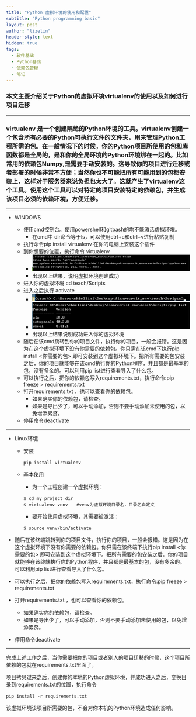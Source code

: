 ```yaml
---
title: "Python 虚拟环境的使用和配置"
subtitle: "Python programming basic"
layout: post
author: "lizelin"
header-style: text
hidden: true
tags:
  - 软件基础
  - Python基础
  - 依赖包管理
  - 笔记
---
```

### 本文主要介绍关于Python的虚拟环境virtualenv的使用以及如何进行项目迁移

---

### virtualenv 是一个创建隔绝的Python环境的工具。virtualenv创建一个包含所有必要的Python可执行文件的文件夹，用来管理Python工程所需的包。在一般情况下的时候，你的Python项目所使用的包和库函数都是全局的，是和你的全局环境的Python环境绑在一起的。比如常用的依赖包Numpy,是需要手动安装的。这导致你的项目进行迁移或者部署的时候非常不方便；当然你也不可能把所有可能用到的包都安装上，这样对于服务器来说负担也太大了。这就产生了virtualenv这个工具。使用这个工具可以对特定的项目安装特定的依赖包，并生成该项目必须的依赖环境，方便迁移。 

---

* WINDOWS

  * 使用cmd控制台。使用powershell和gitbash的均不能激活虚拟环境。
    * 在cmd中   dir命令等于ls，可以使用ctrl+c和ctrl+v进行粘贴复制 
  * 执行命令pip install virtualenv 在你的电脑上安装这个插件
  * 到你想要的位置，执行命令 virtualenv
    * ![1536564418367](
      https://github.com/chiellini/pictures_sources/blob/master/teach/Python/1536564418367.png?raw=true
  )
    * 出现以上结果，说明虚拟环境创建成功
  * 进入你的虚拟环境 cd teach/Scripts
  * 进入之后执行 activate
    * ![1536564678827](https://github.com/chiellini/pictures_sources/blob/master/teach/Python/1536564678827.png?raw=true)
    * ![153656486548](https://github.com/chiellini/pictures_sources/blob/master/teach/Python/234124124124.png?raw=true)
    * 出现以上结果说明成功进入你的虚拟环境
  * 随后在该cmd跳转到你的项目文件，执行你的项目，一般会报错。这是因为在这个虚拟环境下没有你需要的依赖包。你只需在该cmd下执行pip install <你需要的包> 即可安装到这个虚拟环境下。把所有需要的包安装之后，你的项目就能够在该cmd执行你的Python程序，并且都是最基本的包，没有多余的。可以利用pip list进行查看导入了什么包。
  * 可以执行之后，把你的依赖包写入requirements.txt，执行命令:pip freeze > requirements.txt 
  * 打开requirements.txt ，也可以查看你的依赖包。
    * 如果确实你的依赖包，请检查。
    * 如果是导出少了，可以手动添加，否则不要手动添加未使用的包，以免增添累赘。
  * 停用命令deactivate

---
* Linux环境

  * 安装

    ```
    pip install virtualenv
    ```

  * 基本使用

    * 为一个工程创建一个虚拟环境：

    ```
    $ cd my_project_dir
    $ virtualenv venv　　#venv为虚拟环境目录名，目录名自定义
    ```
    * 要开始使用虚拟环境，其需要被激活：

    ```
    $ source venv/bin/activate
    ```

* 随后在该终端跳转到你的项目文件，执行你的项目，一般会报错。这是因为在这个虚拟环境下没有你需要的依赖包。你只需在该终端下执行pip install <你需要的包> 即可安装到这个虚拟环境下。把所有需要的包安装之后，你的项目就能够在该终端执行你的Python程序，并且都是最基本的包，没有多余的。可以利用pip list进行查看导入了什么包。

* 可以执行之后，把你的依赖包写入requirements.txt，执行命令:pip freeze > requirements.txt 

* 打开requirements.txt ，也可以查看你的依赖包。

  - 如果确实你的依赖包，请检查。
  - 如果是导出少了，可以手动添加，否则不要手动添加未使用的包，以免增添累赘。

* 停用命令deactivate

---

完成上述工作之后，当你需要把你的项目或者别人的项目迁移的时候，这个项目所依赖的包就在requirements.txt里面了。

项目拷贝过来之后，创建你的本地的Python虚拟环境，并成功进入之后，变换目录到requirements.txt的位置，执行命令

```
pip install -r requirements.txt
```

该虚拟环境该项目所需要的包，不会对你本机的Python环境造成任何影响。